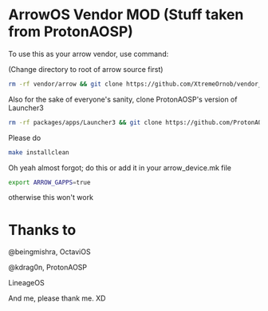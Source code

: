 # ArrowOS Vendor MOD (Stuff taken from ProtonAOSP)

To use this as your arrow vendor, use command:

(Change directory to root of arrow source first)

```bash
rm -rf vendor/arrow && git clone https://github.com/XtremeOrnob/vendor_arrow -b arrow-12 vendor/arrow && rm -rf vendor/gapps && git clone https://gitlab.com/beingmishra/platform_vendor_gms -b 12 --depth=1 vendor/gms
```
Also for the sake of everyone's sanity, clone ProtonAOSP's version of Launcher3

```bash
rm -rf packages/apps/Launcher3 && git clone https://github.com/ProtonAOSP/android_packages_apps_Launcher3 -b sc packages/apps/Launcher3
```

Please do

```bash
make installclean
```

Oh yeah almost forgot; do this or add it in your arrow_device.mk file

 
```bash
export ARROW_GAPPS=true
```

otherwise this won't work




# Thanks to

@beingmishra, OctaviOS

@kdrag0n, ProtonAOSP

LineageOS

And me, please thank me. XD

